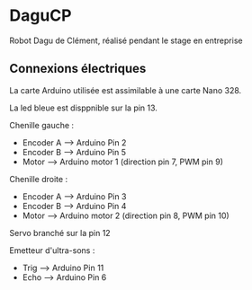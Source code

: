 # DaguCP

Robot Dagu de Clément, réalisé pendant le stage en entreprise


## Connexions électriques

La carte Arduino utilisée est assimilable à une carte Nano 328.

La led bleue est disppnible sur la pin 13.

Chenille gauche :

  - Encoder A   --> Arduino Pin 2
  - Encoder B   --> Arduino Pin 5
  - Motor       --> Arduino motor 1 (direction pin 7, PWM pin 9)

Chenille droite :

  - Encoder A   --> Arduino Pin 3
  - Encoder B   --> Arduino Pin 4
  - Motor       --> Arduino motor 2 (direction pin 8, PWM pin 10)
  
Servo branché sur la pin 12

Emetteur d'ultra-sons :
  - Trig        --> Arduino Pin 11
  - Echo        --> Arduino Pin 6  

  